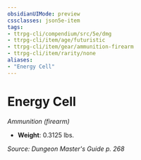 ```yaml
---
obsidianUIMode: preview
cssclasses: json5e-item
tags:
- ttrpg-cli/compendium/src/5e/dmg
- ttrpg-cli/item/age/futuristic
- ttrpg-cli/item/gear/ammunition-firearm
- ttrpg-cli/item/rarity/none
aliases: 
- "Energy Cell"
---
```

# Energy Cell
*Ammunition (firearm)*  


- **Weight**: 0.3125 lbs.

*Source: Dungeon Master's Guide p. 268*